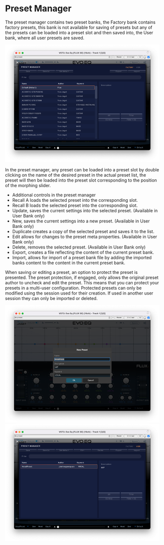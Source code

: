 # Preset Manager

The preset manager contains two preset banks, the Factory bank contains factory presets, this bank is not
available for saving of presets but any of the presets can be loaded into a preset slot and then saved into, the
User bank, where all user presets are saved.

![](include/evoEQ_preset.png)

In the preset manager, any preset can be loaded into a preset slot by double clicking on the name of the desired
preset in the actual preset list, the preset will then be loaded into the preset slot corresponding to the position of
the morphing slider.


- Additional controls in the preset manager
- Recall A loads the selected preset into the corresponding slot.
- Recall B loads the selected preset into the corresponding slot.
- Update, saves the current settings into the selected preset. (Available in User Bank only)
- New, saves the current settings into a new preset. (Available in User Bank only)
- Duplicate creates a copy of the selected preset and saves it to the list.
- Edit allows for changes to the preset meta properties. (Available in User Bank only)
- Delete, removes the selected preset. (Available in User Bank only)
- Export, creates a file reflecting the content of the current preset bank.
- Import, allows for import of a preset bank file by adding the imported banks content to the content in the
current preset bank.

When saving or editing a preset, an option to protect the preset is presented. The preset protection, if engaged,
only allows the original preset author to uncheck and edit the preset. This means that you can protect your
presets in a multi-user configuration. Protected presets can only be modified using the session used for their
creation. If used in another user session they can only be imported or deleted.

![](include/evoEQ_preset2.png)
![](include/evoEQ_userpreset.png)
